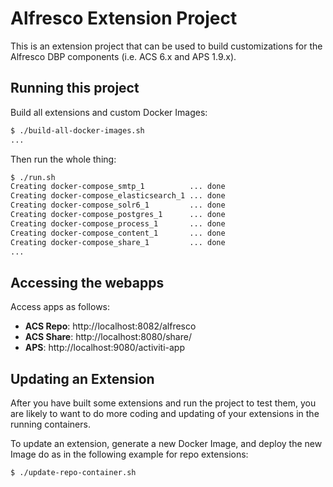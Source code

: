 # Alfresco Extension Project
This is an extension project that can be used to build customizations for 
the Alfresco DBP components (i.e. ACS 6.x and APS 1.9.x). 

## Running this project
Build all extensions and custom Docker Images:

```bash
$ ./build-all-docker-images.sh 
...
```

Then run the whole thing:
```bash
$ ./run.sh 
Creating docker-compose_smtp_1          ... done
Creating docker-compose_elasticsearch_1 ... done
Creating docker-compose_solr6_1         ... done
Creating docker-compose_postgres_1      ... done
Creating docker-compose_process_1       ... done
Creating docker-compose_content_1       ... done
Creating docker-compose_share_1         ... done
...
```

## Accessing the webapps
Access apps as follows:

- **ACS Repo**: http://localhost:8082/alfresco
- **ACS Share**: http://localhost:8080/share/
- **APS**: http://localhost:9080/activiti-app

## Updating an Extension
After you have built some extensions and run the project to test them, you are likely to want to 
do more coding and updating of your extensions in the running containers. 
 
To update an extension, generate a new Docker Image, and deploy the new Image do as in 
the following example for repo extensions:

```bash
$ ./update-repo-container.sh
```





   
  
 
